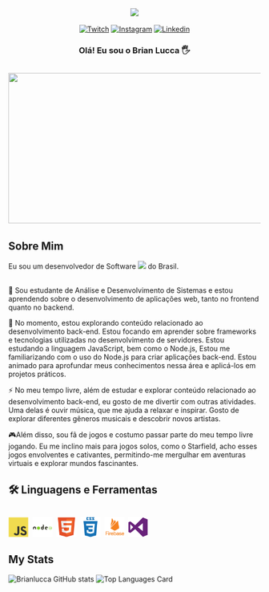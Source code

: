 
<div id="header" align="center">
<img src="https://media.giphy.com/media/M9gbBd9nbDrOTu1Mqx/giphy.gif" width="100"/>
    
[![Twitch](https://img.shields.io/badge/Twitch-9146FF?style=for-the-badge&logo=twitch&logoColor=white)](https://www.twitch.tv/br14nplayer)
[![Instagram](https://img.shields.io/badge/Instagram-E4405F?style=for-the-badge&logo=instagram&logoColor=white)](https://instagram.com/brian_luccaa?igshid=MzMyNGUyNmU2YQ==)
[![Linkedin](https://img.shields.io/badge/LinkedIn-0077B5?style=for-the-badge&logo=linkedin&logoColor=white)](https://www.linkedin.com/in/brian-lucca-cardozo-a2a134297?utm_source=share&utm_campaign=share_via&utm_content=profile&utm_medium=android_app)
### Olá! Eu sou o Brian Lucca 🖐️
##
</div>

<div align="center">
  <img src="https://media.giphy.com/media/12XxYnYLMEn6yA/giphy.gif" width="600" height="300"/>
</div>


## Sobre Mim
Eu sou um desenvolvedor de Software <img src="https://media.giphy.com/media/WUlplcMpOCEmTGBtBW/giphy.gif" width="30"> do Brasil.<br><br>

:telescope: Sou estudante de Análise e Desenvolvimento de Sistemas e estou aprendendo sobre o desenvolvimento de aplicações web, tanto no frontend quanto no backend.

:notebook_with_decorative_cover:  No momento, estou explorando conteúdo relacionado ao desenvolvimento back-end. Estou focando em aprender sobre frameworks e tecnologias utilizadas no desenvolvimento de servidores. Estou estudando a linguagem JavaScript, bem como o Node.js,  Estou me familiarizando com o uso do Node.js para criar aplicações back-end. Estou animado para aprofundar meus conhecimentos nessa área e aplicá-los em projetos práticos.

 :zap: No meu tempo livre, além de estudar e explorar conteúdo relacionado ao desenvolvimento back-end, eu gosto de me divertir com outras atividades. Uma delas é ouvir música, que me ajuda a relaxar e inspirar. Gosto de explorar diferentes gêneros musicais e descobrir novos artistas.

:video_game:Além disso, sou fã de jogos e costumo passar parte do meu tempo livre jogando. Eu me inclino mais para jogos solos, como o Starfield,  acho esses jogos envolventes e cativantes, permitindo-me mergulhar em aventuras virtuais e explorar mundos fascinantes.


## :hammer_and_wrench: Linguagens e Ferramentas
<div style="display: inline_block"><br/>
    <img src="https://github.com/devicons/devicon/blob/master/icons/javascript/javascript-original.svg" title="JavaScript" alt="JavaScript" width="40" height="40"/>&nbsp;
    <img src="https://github.com/devicons/devicon/blob/master/icons/nodejs/nodejs-original-wordmark.svg" title="NodeJS" alt="NodeJS" width="40" height="40"/>&nbsp;
    <img src="https://github.com/devicons/devicon/blob/master/icons/html5/html5-original.svg" title="HTML5" alt="HTML" width="40" height="40"/>&nbsp;
    <img src="https://github.com/devicons/devicon/blob/master/icons/css3/css3-plain-wordmark.svg"  title="CSS3" alt="CSS" width="40" height="40"/>&nbsp;
    <img src="https://github.com/devicons/devicon/blob/master/icons/firebase/firebase-plain-wordmark.svg" title="Firebase" alt="Firebase" width="40" height="40"/>&nbsp;
    <img src="https://github.com/devicons/devicon/blob/master/icons/visualstudio/visualstudio-plain.svg" title="Firebase" alt="VisualStudio" width="40" height="40"/>


</div>

## My Stats
![Brianlucca GitHub stats](https://github-readme-stats.vercel.app/api?username=Brianlucca&show_icons=true&theme=transparent)
![Top Languages Card](https://github-readme-stats.vercel.app/api/top-langs/?username=Brianlucca&theme=transparent&layout=compact)


